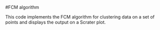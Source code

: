 #FCM algorithm

This code implements the FCM algorithm for clustering data on a set of points and displays the output on a Scrater plot.